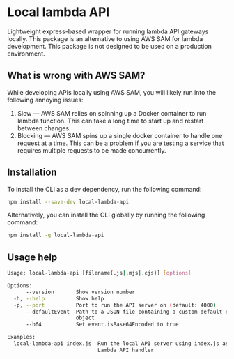 # Local lambda API

Lightweight express-based wrapper for running lambda API gateways locally. This package is an alternative to using AWS SAM for lambda development. This package is not designed to be used on a production environment.

## What is wrong with AWS SAM?

While developing APIs locally using AWS SAM, you will likely run into the following annoying issues:

1. Slow — AWS SAM relies on spinning up a Docker container to run lambda function. This can take a long time to start up and restart between changes.
1. Blocking — AWS SAM spins up a single docker container to handle one request at a time. This can be a problem if you are testing a service that requires multiple requests to be made concurrently.

## Installation

To install the CLI as a dev dependency, run the following command:

```bash
npm install --save-dev local-lambda-api
```

Alternatively, you can install the CLI globally by running the following command:

```bash
npm install -g local-lambda-api
```

## Usage help

```bash
Usage: local-lambda-api [filename(.js|.mjs|.cjs)] [options]

Options:
      --version       Show version number                              [boolean]
  -h, --help          Show help                                        [boolean]
  -p, --port          Port to run the API server on (default: 4000)     [number]
      --defaultEvent  Path to a JSON file containing a custom default event
                      object                                            [string]
      --b64           Set event.isBase64Encoded to true                [boolean]

Examples:
  local-lambda-api index.js  Run the local API server using index.js as the
                             Lambda API handler
```
